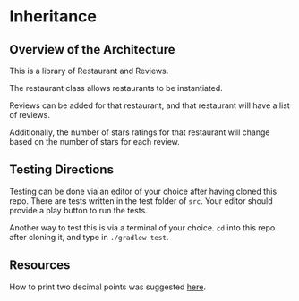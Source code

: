# Inheritance

## Overview of the Architecture
This is a library of Restaurant and Reviews.

The restaurant class allows restaurants to be instantiated.  

Reviews can be added for that restaurant, and that restaurant will have a list of reviews.  

Additionally, the number of stars ratings for that restaurant will change based on the number of stars for each review.

## Testing Directions
Testing can be done via an editor of your choice after having cloned this repo.  There are tests written in the test folder of ```src```.  Your editor should provide a play button to run the tests.

Another way to test this is via a terminal of your choice.  ```cd``` into this repo after cloning it, and type in ```./gradlew test```.

## Resources
How to print two decimal points was suggested [here](https://stackoverflow.com/questions/8819842/best-way-to-format-a-double-value-to-2-decimal-places).

